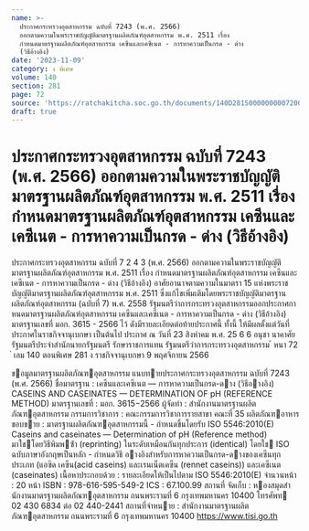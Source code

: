 ```yaml
---
name: >-
  ประกาศกระทรวงอุตสาหกรรม ฉบับที่ 7243 (พ.ศ. 2566)
  ออกตามความในพระราชบัญญัติมาตรฐานผลิตภัณฑ์อุตสาหกรรม พ.ศ. 2511 เรื่อง
  กำหนดมาตรฐานผลิตภัณฑ์อุตสาหกรรม เคซีนและเคซีเนต - การหาความเป็นกรด - ด่าง
  (วิธีอ้างอิง)
date: '2023-11-09'
category: ง พิเศษ
volume: 140
section: 281
page: 72
source: 'https://ratchakitcha.soc.go.th/documents/140D281S0000000007200.pdf'
draft: true
---
```


# ประกาศกระทรวงอุตสาหกรรม ฉบับที่ 7243 (พ.ศ. 2566) ออกตามความในพระราชบัญญัติมาตรฐานผลิตภัณฑ์อุตสาหกรรม พ.ศ. 2511 เรื่อง กำหนดมาตรฐานผลิตภัณฑ์อุตสาหกรรม เคซีนและเคซีเนต - การหาความเป็นกรด - ด่าง (วิธีอ้างอิง)

ประกาศกระทรวงอุตสาหกรรม ฉบับที่ 7 2 4 3 (พ.ศ. 2566) ออกตามความในพระราชบัญญัติมาตรฐานผลิตภัณฑ์อุตสาหกรรม พ.ศ. 2511 เรื่อง กำหนดมาตรฐานผลิตภัณฑ์อุตสาหกรรม เคซีนและเคซีเนต - การหาความเป็นกรด - ด่าง (วิธีอ้างอิง) อาศัยอานาจตามความในมาตรา 15 แห่งพระราชบัญญัติมาตรฐานผลิตภัณฑ์อุตสาหกรรม พ.ศ. 2511 ซึ่งแก้ไขเพิ่มเติมโดยพระราชบัญญัติมาตรฐานผลิตภัณฑ์อุตสาหกรรม (ฉบับที่ 7) พ.ศ. 2558 รัฐมนตรีว่าการกระทรวงอุตสาหกรรมออกประกาศกาหนดมาตรฐานผลิตภัณฑ์อุตสาหกรรม เคซีนและเคซีเนต - การหาความเป็นกรด - ด่าง (วิธีอ้างอิง) มาตรฐานเลขที่ มอก. 3615 - 2566 ไว้ ดังมีรายละเอียดต่อท้ายประกาศนี้ ทั้งนี้ ให้มีผลตั้งแต่วันที่ประกาศในราชกิจจานุเบกษา เป็นต้นไป ประกาศ ณ วันที่ 23 สิงหำคม พ.ศ. 25 6 6 อนุชา นาคาศัย รัฐมนตรีประจำสำนักนายกรัฐมนตรี รักษาราชการแทน รัฐมนตรีว่าการกระทรวงอุตสาหกรรม ้ หนา 72 ่ เลม 140 ตอนพิเศษ 281 ง ราชกิจจานุเบกษา 9 พฤศจิกายน 2566

ขอมูลมาตรฐานผลิตภัณฑอุตสาหกรรม แนบทายประกาศกระทรวงอุตสาหกรรม ฉบับที่ 7243 (พ.ศ. 2566) ชื่อมาตรฐาน : เคซีนและเคซีเนต — การหาความเป็นกรด-ดาง (วิธีอางอิง) CASEINS AND CASEINATES — DETERMINATION OF pH (REFERENCE METHOD) มาตรฐานเลขที่ : มอก. 3615−2566 ผู้จัดทํา : สํานักงานมาตรฐานผลิตภัณฑอุตสาหกรรม กรรมการวิชาการ : คณะกรรมการวิชาการรายสาขา คณะที่ 35 ผลิตภัณฑอาหาร ขอบขาย : มาตรฐานผลิตภัณฑอุตสาหกรรมนี้ - กําหนดขึ้นโดยรับ ISO 5546:2010(E) Caseins and caseinates — Determination of pH (Reference method) มาใชโดยวิธีพิมพซ้ํา (reprinting) ในระดับเหมือนกันทุกประการ (identical) โดยใช ISO ฉบับภาษาอังกฤษเป็นหลัก - กําหนดวิธี อางอิงสําหรับการหาความเป็นกรด-ดางของเคซีนทุกประเภท (แอซิด เคซีน(acid caseins) และเรนเน็ตเคซีน (rennet caseins)) และเคซีเนต (caseinates) เนื้อหาประกอบด้วย : รายละเอียดให้เป็นไปตาม ISO 5546:2010(E) จํานวนหน้า : 20 หน้า ISBN : 978-616-595-549-2 ICS : 67.100.99 สถานที่ จัดเก็บ : หองสมุดสํานักงานมาตรฐานผลิตภัณฑอุตสาหกรรม ถนนพระรามที่ 6 กรุงเทพมหานคร 10400 โทรศัพท 02 430 6834 ต่อ 02 440-2441 สถานที่จําหนาย : สํานักงานมาตรฐานผลิตภัณฑอุตสาหกรรม ถนนพระรามที่ 6 กรุงเทพมหานคร 10400 https://www.tisi.go.th

